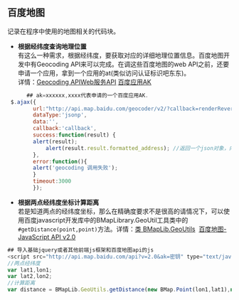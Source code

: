 ## 百度地图<br>
记录在程序中使用的地图相关的代码块。<br>
* **根据经纬度查询地理位置**<br>
有这么一种需求，根据经纬度，要获取对应的详细地理位置信息。百度地图开发中有Geocoding API来可以完成。在调这些百度地图的web API之前，还要申请一个应用，拿到一个应用的at(类似访问认证标识吧东东)。<br>
详情：<u>[Geocoding APIWeb服务API](http://lbsyun.baidu.com/index.php?title=webapi/guide/webservice-geocoding)</u> <u>[百度应用AK](https://passport.baidu.com/v2/?login&u=http%3A%2F%2Flbsyun.baidu.com%2Fapiconsole%2Fkey)</u><br>
```javascript
      ## ak=xxxxxx,xxxx代表申请的一个百度应用AK.
 $.ajax({  
        url:"http://api.map.baidu.com/geocoder/v2/?callback=renderReverse&location=23.11827687049967,113.40788939960324&output=json&pois=1&ak=xxxxxxxxxxxxx",  
        dataType:'jsonp', 
        data:'',  
        callback:'callback',
        success:function(result) {
        alert(result);
	    	alert(result.result.formatted_address); //返回一个json对象，内部有详细地理位置信息
        },
        error:function(){
        alert('geocoding 调用失败');
        }
        timeout:3000  
    	}); 

```
* **根据两点经纬度坐标计算距离**<br>
若是知道两点的经纬度坐标，那么在精确度要求不是很高的请情况下，可以使用百度javascript开发库中的BMapLibrary.GeoUtil工具类中的`#getDistance(point,point)`方法。详情：[类 BMapLib.GeoUtils](http://api.map.baidu.com/library/GeoUtils/1.2/docs/symbols/BMapLib.GeoUtils.html#.getDistance?qq-pf-to=pcqq.c2c)  [百度地图-JavaScript API v2.0](http://lbsyun.baidu.com/index.php?title=jspopular) <br>
```javascript
## 导入基础jquery或者其他前端js框架和百度地图api的js
<script src="http://api.map.baidu.com/api?v=2.0&ak=密钥" type="text/javascript"></script>
//两点经纬度
var lat1,lon1;
var lat2,lon2;
//计算距离
var distance = BMapLib.GeoUtils.getDistance(new BMap.Point(lon1,lat1),new BMap.Point(lon2,lat2));

```
